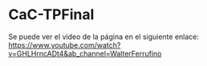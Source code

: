 # CaC-TPFinal

Se puede ver el video de la página en el siguiente enlace: <br>
https://www.youtube.com/watch?v=GHLHrncADt4&ab_channel=WalterFerrufino
